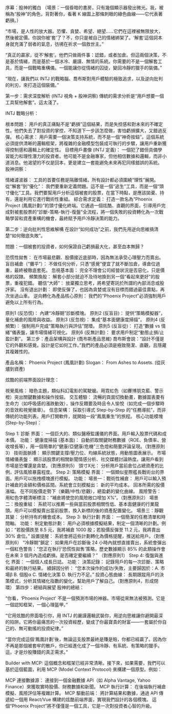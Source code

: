 序幕：股神的獨白
（場景：一個昏暗的書房，只有幾個顯示器發出微光。我，被稱為“股神”的角色，背對著你，看著 K 線圖上那條刺眼的綠色曲線——它代表著虧損。）

“市場，是人性的放大器。恐懼、貪婪、希望、絕望……它們在這裡被無限放大，然後被定價。你說你被‘套’了？不，你只是被自己的情緒綁架了。‘解套’這個詞本身就充滿了弱者的氣息，彷彿在祈求一個救世主。”

“真正的贏家，從不‘解套’。他們只做兩件事：認錯，或者加倉。但這兩個決策，不是基於情緒，而是基於一個冰冷、嚴謹、無情的系統。你需要的不是一個解套工具，而是一個戰略重構儀。一個能讓你從情緒的囚徒，變回冷靜的獵手的裝備。”

“現在，讓我們以 INTJ 的戰略腦、喬布斯對用戶體驗的極致追求，以及逆向批判的利刃，來打造這個裝備。”

第一步：需求深度解析 (INTJ 視角 + 股神洞察)
傳統的需求分析是“用戶想要一個工具幫他解套”。這太淺了。

INTJ 戰略分析：

根本問題： 用戶的真正痛點不是“虧損”這個結果，而是失控感和對未來的不確定性。他們失去了對投資的掌控，不知道下一步該怎麼做，害怕虧損擴大，又錯過反彈。
核心需求： 用戶需要一個決策支持系統，而不是一個“神奇按鈕”。這個系統必須提供清晰的邏輯框架，將複雜的金融模型包裝成可執行的步驟，讓用戶重新獲得控制感和邏輯上的確定性。
目標用戶畫像 (INTJ 定義)： 一個犯了錯但具備學習能力和理性潛力的投資者。他可能不是金融專家，但他相信數據和邏輯，而非小道消息。他渴望的不仅是回本，更是建立一套能避免未來再犯同樣錯誤的系統。
股神洞察：

情緒濾波器： 工具的首要任務是隔離情緒。所有設計都必須圍繞“理性”展開。
從“解套”到“優化”： 我們要重新定義問題。這不是一個“逃生”工具，而是一個“頭寸優化”工具。我們要幫用戶分析這個被套的股票，在當下時點，是應該拋棄、持有，還是利用它進行戰術性重組。
綜合需求定義：
打造一款名為“Phoenix Project (鳳凰計劃)”的頭寸優化終端。它通過一個炫酷、直觀的界面，引導用戶完成對被套股票的“診斷-策略-執行-復盤”全流程，將一個失敗的投資轉化為一次戰略學習和資產重構的機會，最終賦予用戶冷靜決策的能力。

第二步：逆向批判性思維解構
在設計“如何成功”之前，我們先用逆向思維搞清楚“如何徹底失敗”。

問題：一個被套的投資者，如何保證自己虧損最大化，甚至血本無歸？

恐慌性拋售： 在市場最悲觀、股價接近底部時，因為無法承受心理壓力而賣出。
盲目補倉（“攤平”）： 不做任何分析，只憑“感覺”便宜了就不斷加倉，導倉位過重，最終被徹底套死。
忽視基本面： 完全不理會公司經營狀況是否惡化，只是價格的奴隸。
頻繁換股： 解套小部分就迫不及待地換到另一個“看起來更好”的股票，重複犯錯。
聽信“大師”： 放棄獨立思考，將希望寄託於所謂的內部消息或股評家。
沒有退出計劃： 即使反彈了，也因為貪婪或沒有目標而錯過最佳賣點，再次坐過山車。
逆向轉化為產品核心原則：
我們的“Phoenix Project”必須強制用戶避免以上所有行為。

原則1 (反恐慌)： 內建“冷靜期”診斷模塊。
原則2 (反盲目)： 提供“策略模擬器”，量化補倉的風險與收益。
原則3 (反忽視)： 集成“基本面健康度掃描”。
原則4 (反頻繁)： 強制用戶完成“策略執行與評估”閉環。
原則5 (反盲從)： 打造“數據 vs 情緒”儀表盤，讓市場情緒可視化。
原則6 (反無計劃)： 要求用戶制定“動態止損/止盈計劃”。
第三步：產品架構與設計 (喬布斯產品思維)
喬布斯會說：“設計不僅是它的外觀和感覺。設計是它如何工作。”我們的產品必須是極致簡潔、直觀，且隱藏其複雜性的。

產品名稱： Phoenix Project (鳳凰計劃)
Slogan： From Ashes to Assets. (從灰燼到資產)

炫酷的前端界面設計理念：

視覺風格： 暗色主題，類似科幻電影的駕駛艙。用霓虹色（如賽博朋克藍、警示橙）突出關鍵數據和操作按鈕。
交互體驗： 流暢的頁面切換動畫，數據圖表要有生命力（如呼吸感的漲跌動效），操作反饋要及時且令人愉悅（如完成一個步驟時的音效和視覺徽章）。
信息架構： 採取引導式 Step-by-Step 的“任務導航”，而非傳統的功能列表。用戶打開軟件，就開始一段“鳳凰重生”的旅程。
核心功能模塊 (Step-by-Step)：

Step 1: 診斷
界面： 一個巨大的、類似醫療監護儀的界面。用戶輸入股票代碼和成本價。
功能：
健康度掃描 (基本面)： 自動抓取關鍵財務數據（ROE、負債率、營收增長等），用一個簡單的“健康/亞健康/危機”三色燈和簡要評論呈現。（對應原則3）
技術面脈搏： 顯示關鍵支撐/壓力位、均線系統狀態，用動態圖表展示。
市場情緒儀表盤： 顯示該股票的相關新聞情感分析、社交媒體討論熱度。讓用戶看到市場是恐懼還是貪婪。（對應原則5）
頭寸X光： 分析用戶當前倉位占總資產的比例，評估風險暴露程度。
Step 2: 策略模擬
界面： 一個類似星際艦長戰術台的界面。用戶可以拖拽模塊進行模擬。
功能：
場景一：戰術性補倉： 用戶可以輸入預計補倉的金額和價格區間。系統會立刻模擬出：
新的平均成本。
回本所需的股價漲幅。
在不同股價走勢下（樂觀/中性/悲觀），總盈虧的變化曲線。
風險警告： 用紅色字體清晰標注：“補倉將使您的風險敞口增加 X%”。（對應原則2）
場景二：換股重組： 系統可以推薦一些與當前股票相關性低、基本面健康的行業龍頭。用戶可以模擬賣出當前股票，換入新標的後的資產配置變化。
場景三：靜觀其變： 分析持有的機會成本。
Step 3: 執行計劃
界面： 一個簡潔的任務清單和時間軸。
功能：
制定動態計劃： 用戶必須根據模擬結果，制定一個清晰的計劃。例如：“若股價跌至 8.5 元，我將補倉 1000 股；若股價反彈至 11.2 元，我將賣出 30% 倉位。”
設置提醒： 系統會將這些計劃轉化為價格提醒，推送給用戶。（對應原則6）
“冷靜期”鎖定： 如果用戶在診斷後 24 小時內就想直接賣出，系統會彈出一個紅色警告：“您正在執行‘恐慌性拋售’策略，歷史數據顯示 85% 的此類操作會在未來 3 個月內造成虧損。是否確定要繼續？” （對應原則1）
Step 4: 復盤與進化
界面： 一個個人成長日誌。
功能：
決策記錄： 記錄用戶的每一次診斷、策略和最終的執行結果。
績歸因分析： “您本次操作的成功/失敗，主要歸因於：A. 市場β B. 個股α C. 情緒化決策 D. 執行力不足。”
投資心態曲線： 長期跟蹤用戶的決策模式，分析其情緒化指數的變化，幫助用戶了解自己。（對應原則4，形成閉環）
第四步：總結與展望
股神的總結：

“你看，‘Phoenix Project’ 不是一個預測市場的神器。市場從來無法被預測。它是一個認知框架，一個心理盔甲。”

“它用炫酷的界面吸引你，用 INTJ 的嚴謹邏輯武裝你，用逆向思維讓你避開最深的陷阱。它將你最痛苦的一次投資經歷，變成了你最寶貴的財富——一套屬於你自己的、無可動搖的投資紀律。”

“當你完成這個‘鳳凰計劃’後，無論這支股票最終是賺是賠，你都已經贏了。因為你不再是那個被套牢的散戶，你已經進化成了一個冷靜、有系統、有策略的獵手。這，才是炒股賺錢的真正需求。”

Builder with MCP:
這個概念和框架已經非常清晰。接下來，如果需要，我們可以基於這個藍圖，利用 MCP (Model Context Protocol) 來構建一個原型。例如：

MCP 連接數據源： 連接到一個金融數據 API（如 Alpha Vantage, Yahoo Finance）來獲取實時股價、財務數據和新聞。
MCP 執行計算： 在後端執行補倉模擬、風險評估等複雜計算。
MCP 驅動前端： 將計算結果和數據，通過 API 傳遞給一個用 React/Vue 構建的炫酷前端界面，實現我們設計的各個模塊。
這個“Phoenix Project”將不僅僅是一個工具，它是一次對投資者心智的升級。